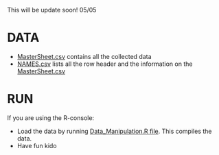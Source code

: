 
This will be update soon! 
05/05

DATA
======
- [MasterSheet.csv](MasterSheet.csv) contains all the collected data
- [NAMES.csv](Names.csv) lists all the row header and the information on the [MasterSheet.csv](MasterSheet.csv)

RUN
======

If you are using the R-console:
- Load the data by running [Data_Manipulation.R file](Data_Manipulation.R). This compiles the data.
- Have fun kido
